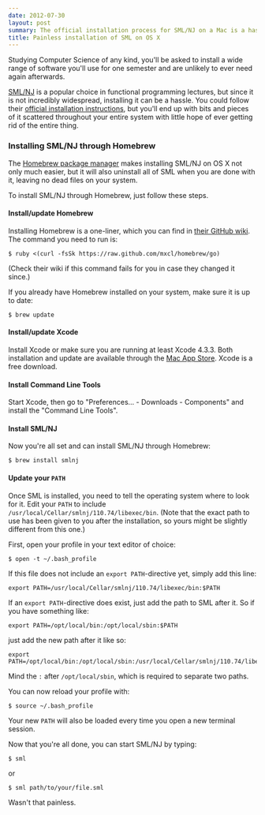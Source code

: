 ```yaml
---
date: 2012-07-30
layout: post
summary: The official installation process for SML/NJ on a Mac is a hassle and may leave hard to remove files on your system. The Homebrew package manager takes the pain out of this process if you follow a few easy steps.
title: Painless installation of SML on OS X
---
```


Studying Computer Science of any kind, you'll be asked to install a wide range of software you'll use for one semester and are unlikely to ever need again afterwards.

[SML/NJ](http://smlnj.org/ "Standard ML of New Jersey") is a popular choice in functional programming lectures, but since it is not incredibly widespread, installing it can be a hassle. You could follow their [official installation instructions](http://smlnj.org/install/index.html "Installation instructions for SML/NJ"), but you'll end up with bits and pieces of it scattered throughout your entire system with little hope of ever getting rid of the entire thing.

### Installing SML/NJ through Homebrew

The [Homebrew package manager](http://mxcl.github.com/homebrew/ "Homebrew package manager for OS X") makes installing SML/NJ on OS X not only much easier, but it will also uninstall all of SML when you are done with it, leaving no dead files on your system.

To install SML/NJ through Homebrew, just follow these steps.

#### Install/update Homebrew

Installing Homebrew is a one-liner, which you can find in [their GitHub wiki](https://github.com/mxcl/homebrew/wiki/installation "Installation instructions on the Homebrew GitHub-wiki"). The command you need to run is:

    $ ruby <(curl -fsSk https://raw.github.com/mxcl/homebrew/go)

(Check their wiki if this command fails for you in case they changed it since.)

If you already have Homebrew installed on your system, make sure it is up to date:

    $ brew update

#### Install/update Xcode

Install Xcode or make sure you are running at least Xcode 4.3.3. Both installation and update are available through the [Mac App Store](http://itunes.apple.com/us/app/xcode/id497799835 "Xcode on the Mac App Store"). Xcode is a free download.

#### Install Command Line Tools

Start Xcode, then go to "Preferences&hellip; - Downloads - Components" and install the "Command Line Tools".

#### Install SML/NJ

Now you're all set and can install SML/NJ through Homebrew:

    $ brew install smlnj

#### Update your `PATH`

Once SML is installed, you need to tell the operating system where to look for it. Edit your `PATH` to include `/usr/local/Cellar/smlnj/110.74/libexec/bin`. (Note that the exact path to use has been given to you after the installation, so yours might be slightly different from this one.)

First, open your profile in your text editor of choice:

    $ open -t ~/.bash_profile

If this file does not include an `export PATH`-directive yet, simply add this line:

    export PATH=/usr/local/Cellar/smlnj/110.74/libexec/bin:$PATH

If an `export PATH`-directive does exist, just add the path to SML after it. So if you have something like:

    export PATH=/opt/local/bin:/opt/local/sbin:$PATH

just add the new path after it like so:

    export PATH=/opt/local/bin:/opt/local/sbin:/usr/local/Cellar/smlnj/110.74/libexec/bin:$PATH

Mind the `:` after `/opt/local/sbin`, which is required to separate two paths.

You can now reload your profile with:

    $ source ~/.bash_profile

Your new `PATH` will also be loaded every time you open a new terminal session.

Now that you're all done, you can start SML/NJ by typing:

    $ sml

or

    $ sml path/to/your/file.sml

Wasn't that painless.
